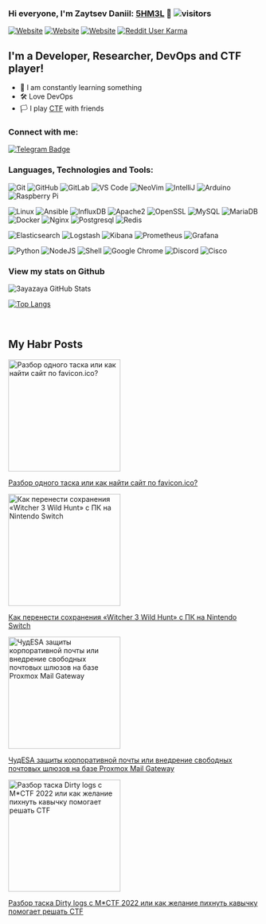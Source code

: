 ### Hi everyone, I'm Zaytsev Daniil: [5HM3L][website] 🐝 ![visitors](https://visitor-badge.glitch.me/badge?page_id=3ayazaya&left_color=green&right_color=blue)

[![Website](https://img.shields.io/website?label=danielof.services&style=for-the-badge&up_message=up&url=https%3A%2F%2Fdanielof.services%2F)](https://danielof.services/)
[![Website](https://img.shields.io/website?label=shmel.xyz&style=for-the-badge&up_message=up&url=https%3A%2F%2Fshmel.xyz)](https://shmel.xyz)
[![Website](https://camo.githubusercontent.com/5ebea79a1eca18371b2c45e74cdda32b3f7c99b09e31f9fca77bc4031dc0bcf6/68747470733a2f2f696d672e736869656c64732e696f2f7374617469632f76313f7374796c653d666f722d7468652d6261646765266d6573736167653d4861627226636f6c6f723d363541334245266c6f676f3d48616272266c6f676f436f6c6f723d464646464646266c6162656c3d)](https://habr.com/ru/users/toxella/)
[![Reddit User Karma](https://img.shields.io/reddit/user-karma/link/z0yac?color=orange&logo=reddit&style=for-the-badge)](https://www.reddit.com/user/z0yac)

## I'm a Developer, Researcher, DevOps and CTF player! 

- 📕 I am constantly learning something
- 🛠️ Love DevOps
- 🏳️ I play [CTF][ctftime] with friends


### Connect with me:

[![Telegram Badge](https://img.shields.io/badge/-@z0yac-0088CC?style=flat&logo=Telegram&logoColor=white)][telegram]
<br />

### Languages, Technologies and Tools:

  ![Git](https://img.shields.io/badge/-Git-black?style=flat-square&logo=git)
  ![GitHub](https://img.shields.io/badge/-GitHub-181717?style=flat-square&logo=github)
  ![GitLab](https://img.shields.io/badge/-GitLab-FCA121?style=flat-square&logo=gitlab)
  ![VS Code](https://img.shields.io/badge/-VS%20Code-007ACC?style=flat-square&logo=visual-studio-code)
  ![NeoVim](https://img.shields.io/badge/-NeoVim-black?style=flat-square&logo=neovim)
  ![IntelliJ](https://img.shields.io/badge/-IntelliJ%20IDEA-black?style=flat-square&logo=jetbrains)
  ![Arduino](https://img.shields.io/badge/Arduino-black?style=flat-square&logo=arduino)
  ![Raspberry Pi](https://img.shields.io/badge/-Raspberry%20Pi-C51A4A?style=flat-square&logo=Raspberry-Pi)
  
  ![Linux](https://img.shields.io/badge/Linux-black?style=flat-square&logo=linux)
  ![Ansible](https://img.shields.io/badge/Ansible-black?style=flat-square&logo=ansible)
  ![InfluxDB](https://img.shields.io/badge/InfluxDB-black?style=flat-square&logo=influxdb)
  ![Apache2](https://img.shields.io/badge/Apache2-black?style=flat-square&logo=apache)
  ![OpenSSL](https://img.shields.io/badge/OpenSSL-black?style=flat-square&logo=openssl)
  ![MySQL](https://img.shields.io/badge/-MySQL-black?style=flat-square&logo=mysql)
  ![MariaDB](https://img.shields.io/badge/MariaDB-black?style=flat-square&logo=mariadb)
  ![Docker](https://img.shields.io/badge/-Docker-black?style=flat-square&logo=docker)
  ![Nginx](https://img.shields.io/badge/-Nginx-green?style=flat-square&logo=nginx)
  ![Postgresql](https://img.shields.io/badge/-PostgreSQL-black?style=flat-square&logo=postgresql)
  ![Redis](https://img.shields.io/badge/-Redis-black?style=flat-square&logo=redis)
  
  ![Elasticsearch](https://img.shields.io/badge/Elasticsearch-005571?style=flat-square&logo=elasticsearch)
  ![Logstash](https://img.shields.io/badge/Logstash-005571?style=flat-square&logo=logstash)
  ![Kibana](https://img.shields.io/badge/Kibana-005571?style=flat-square&logo=kibana)
  ![Prometheus](https://img.shields.io/badge/-Prometheus-black?style=flat-square&logo=prometheus)
  ![Grafana](https://img.shields.io/badge/-Grafana-black?style=flat-square&logo=grafana)

  ![Python](https://img.shields.io/badge/-Python-black?style=flat-square&logo=Python)
  ![NodeJS](https://camo.githubusercontent.com/cec92673ea713fa89ba2ae2033daf5851f6f39393ff5b93231aa707d424638d9/68747470733a2f2f696d672e736869656c64732e696f2f62616467652f2d4e6f64656a732d626c61636b3f7374796c653d666c61742d737175617265266c6f676f3d4e6f64652e6a73)
  ![Shell](https://img.shields.io/badge/-Shell-black?style=flat-square&logo=shell)
  ![Google Chrome](https://img.shields.io/badge/Chrome-black?style=flat-square&logo=google-chrome)
  ![Discord](https://img.shields.io/badge/Discord-black?style=flat-square&logo=discord)
  ![Cisco](https://img.shields.io/badge/Cisco-black?style=flat-square&logo=cisco)
<br />

### View my stats on Github 
   
![3ayazaya GitHub Stats](https://github-readme-stats.vercel.app/api?username=3ayazaya&show_icons=true&theme=merko)

[![Top Langs](https://github-readme-stats.vercel.app/api/top-langs/?username=3ayazaya&layout=compact&theme=merko)](https://github.com/anuraghazra/github-readme-stats)

<br />

## My Habr Posts 
<span>
  <a href="https://habr.com/ru/post/589433/">
    <img src="https://habrastorage.org/r/w1560/getpro/habr/upload_files/7cf/8a7/2f0/7cf8a72f0b2a6b36bd7e1956781aea38.jpeg" alt="Разбор одного таска или как найти сайт по favicon.ico?" height="225px">
    <p>Разбор одного таска или как найти сайт по favicon.ico?</p>
  </a>
   <a href="https://habr.com/ru/post/599191/">
    <img src="https://habrastorage.org/r/w1560/getpro/habr/upload_files/7bf/423/f1d/7bf423f1de59099becabb7aecf12d075.jpeg" alt="Как перенести сохранения «Witcher 3 Wild Hunt» с ПК на Nintendo Switch" height="225px">
    <p>Как перенести сохранения «Witcher 3 Wild Hunt» с ПК на Nintendo Switch</p>
  </a>
  </a>
   <a href="https://habr.com/ru/post/662670/">
    <img src="https://habrastorage.org/r/w1560/getpro/habr/upload_files/70d/bfa/498/70dbfa498535344726782ef7572d52a0.png" alt="ЧудESA защиты корпоративной почты или внедрение свободных почтовых шлюзов на базе Proxmox Mail Gateway" height="225px">
    <p>ЧудESA защиты корпоративной почты или внедрение свободных почтовых шлюзов на базе Proxmox Mail Gateway</p>
  </a>
  <a href="https://habr.com/ru/post/696586/">
    <img src="https://habrastorage.org/r/w1560/getpro/habr/upload_files/eef/2b5/855/eef2b585560dc8fa4252deef7e4f5bce.png" alt="Разбор таска Dirty logs с M*CTF 2022 или как желание пихнуть кавычку помогает решать CTF" height="225px">
    <p>Разбор таска Dirty logs с M*CTF 2022 или как желание пихнуть кавычку помогает решать CTF</p>
  </a>
</span>


[website]: https://shmel.xyz
[website_personal]: https://danielof.services
[telegram]: https://t.me/z0yac
[ctftime]: https://ctftime.org/team/151934
